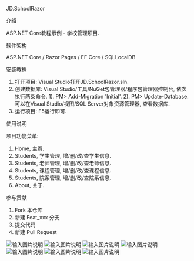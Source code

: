 JD.SchoolRazor

介绍

ASP.NET Core教程示例 - 学校管理项目.

软件架构

ASP.NET Core / Razor Pages / EF Core / SQLLocalDB

安装教程

1. 打开项目:
Visual Studio打开JD.SchoolRazor.sln.
2. 创建数据库:
Visual Studio/工具/NuGet包管理器/程序包管理器控制台, 依次执行两条命令.
1). PM> Add-Migration 'Initial'.
2). PM> Update-Database.
可以在Visual Studio/视图/SQL Server对象资源管理器, 查看数据库.
3. 运行项目:
F5运行即可.

使用说明

项目功能菜单:
1. Home, 主页.
2. Students, 学生管理, 增/删/改/查学生信息.
2. Students, 老师管理, 增/删/改/查老师信息.
2. Students, 课程管理, 增/删/改/查课程信息.
2. Students, 院系管理, 增/删/改/查院系信息.
3. About, 关于.

参与贡献

1. Fork 本仓库
2. 新建 Feat_xxx 分支
3. 提交代码
4. 新建 Pull Request

![输入图片说明](https://images.gitee.com/uploads/images/2019/0908/191127_0f20554b_2265734.png "JD.SchoolRazor1.png")
![输入图片说明](https://images.gitee.com/uploads/images/2019/0908/191139_268c1b49_2265734.png "JD.SchoolRazor2.png")
![输入图片说明](https://images.gitee.com/uploads/images/2019/0908/191147_959cb937_2265734.png "JD.SchoolRazor3.png")
![输入图片说明](https://images.gitee.com/uploads/images/2019/0908/191154_d2bb9d06_2265734.png "JD.SchoolRazor4.png")
![输入图片说明](https://images.gitee.com/uploads/images/2019/0908/191202_c272fa31_2265734.png "JD.SchoolRazor5.png")
![输入图片说明](https://images.gitee.com/uploads/images/2019/0908/191213_62271e7f_2265734.png "JD.SchoolRazor6.png")
![输入图片说明](https://images.gitee.com/uploads/images/2019/0908/191222_3ecaf7fe_2265734.png "JD.SchoolRazor7.png")
